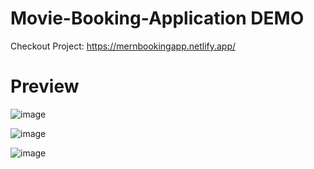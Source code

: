 # Movie-Booking-Application DEMO

Checkout Project: https://mernbookingapp.netlify.app/

# Preview

![image](https://user-images.githubusercontent.com/85945160/227735895-ef69f160-9639-4a48-a149-6fd2ea38b954.png)

![image](https://user-images.githubusercontent.com/85945160/227735914-9a382969-bbe9-4ea1-9b5c-4e4a5fec9fbe.png)

![image](https://user-images.githubusercontent.com/85945160/227735936-391db74f-7f05-4e88-8b82-2655c781f917.png)
